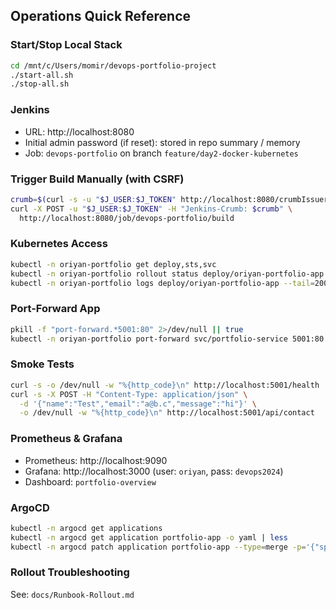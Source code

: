 ## Operations Quick Reference

### Start/Stop Local Stack
```bash
cd /mnt/c/Users/momir/devops-portfolio-project
./start-all.sh
./stop-all.sh
```

### Jenkins
- URL: http://localhost:8080
- Initial admin password (if reset): stored in repo summary / memory
- Job: `devops-portfolio` on branch `feature/day2-docker-kubernetes`

### Trigger Build Manually (with CSRF)
```bash
crumb=$(curl -s -u "$J_USER:$J_TOKEN" http://localhost:8080/crumbIssuer/api/json | jq -r '.crumb')
curl -X POST -u "$J_USER:$J_TOKEN" -H "Jenkins-Crumb: $crumb" \
  http://localhost:8080/job/devops-portfolio/build
```

### Kubernetes Access
```bash
kubectl -n oriyan-portfolio get deploy,sts,svc
kubectl -n oriyan-portfolio rollout status deploy/oriyan-portfolio-app --timeout=180s
kubectl -n oriyan-portfolio logs deploy/oriyan-portfolio-app --tail=200
```

### Port-Forward App
```bash
pkill -f "port-forward.*5001:80" 2>/dev/null || true
kubectl -n oriyan-portfolio port-forward svc/portfolio-service 5001:80
```

### Smoke Tests
```bash
curl -s -o /dev/null -w "%{http_code}\n" http://localhost:5001/health
curl -s -X POST -H "Content-Type: application/json" \
  -d '{"name":"Test","email":"a@b.c","message":"hi"}' \
  -o /dev/null -w "%{http_code}\n" http://localhost:5001/api/contact
```

### Prometheus & Grafana
- Prometheus: http://localhost:9090
- Grafana: http://localhost:3000 (user: `oriyan`, pass: `devops2024`)
- Dashboard: `portfolio-overview`

### ArgoCD
```bash
kubectl -n argocd get applications
kubectl -n argocd get application portfolio-app -o yaml | less
kubectl -n argocd patch application portfolio-app --type=merge -p='{"spec":{"syncPolicy":{"automated":{"prune":true,"selfHeal":true}}}}'
```

### Rollout Troubleshooting
See: `docs/Runbook-Rollout.md`







